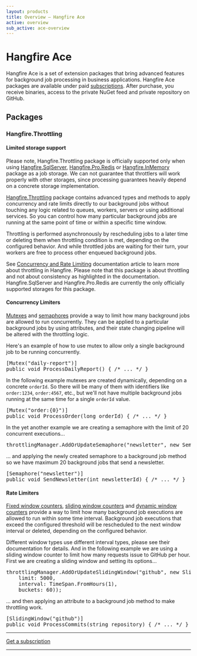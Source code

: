 ```yaml
---
layout: products
title: Overview — Hangfire Ace
active: overview
sub_active: ace-overview
---
```


<h1 class="page-header">Hangfire Ace</h1>

Hangfire Ace is a set of extension packages that bring advanced features for background job processing in business applications. Hangfire Ace packages are available under paid [subscriptions](/subscriptions/). After purchase, you receive binaries, access to the private NuGet feed and private repository on GitHub.

## Packages

### Hangfire.Throttling

<div class="alert alert-warning">
    <h4>Limited storage support</h4>
    <p>Please note, Hangfire.Throttling package is officially supported only when using <a href="https://docs.hangfire.io/en/latest/configuration/using-sql-server.html">Hangfire.SqlServer</a>, <a href="https://docs.hangfire.io/en/latest/configuration/using-redis.html">Hangfire.Pro.Redis</a> or <a href="https://github.com/HangfireIO/Hangfire.InMemory">Hangfire.InMemory</a> package as a job storage. We can not guarantee that throttlers will work properly with other storages, since processing guarantees heavily depend on a concrete storage implementation.</p>
</div>

[Hangfire.Throttling](/ace/downloads.html) package contains advanced types and methods to apply concurrency and rate limits directly to our background jobs without touching any logic related to queues, workers, servers or using additional services. So you can control how many particular background jobs are running at the same point of time or within a specific time window.

Throttling is performed asynchronously by rescheduling jobs to a later time or deleting them when throttling condition is met, depending on the configured behavior. And while throttled jobs are waiting for their turn, your workers are free to process other enqueued background jobs.

See [Concurrency and Rate Limiting](https://docs.hangfire.io/en/latest/background-processing/throttling.html) documentation article to learn more about throttling in Hangfire. Please note that this package is about throttling and not about consistency as highlighted in the documentation. Hangfire.SqlServer and Hangfire.Pro.Redis are currently the only officially supported storages for this package.

#### Concurrency Limiters

[Mutexes](https://docs.hangfire.io/en/latest/background-processing/throttling.html#mutexes) and [semaphores](https://docs.hangfire.io/en/latest/background-processing/throttling.html#semaphores) provide a way to limit how many background jobs are allowed to run concurrently. They can be applied to a particular background jobs by using attributes, and their state changing pipeline will be altered with the throttling logic. 

Here's an example of how to use mutex to allow only a single background job to be running concurrently.

<pre>[<span class="type">Mutex</span>(<span class="string">"daily-report"</span>)]
<span class="keywd">public</span> <span class="keywd">void</span> ProcessDailyReport() { <span class="comm">/* ... */</span> }</pre>

In the following example mutexes are created dynamically, depending on a concrete `orderId`. So there will be many of them with identifiers like `order:1234`, `order:4567`, etc., but we'll not have multiple background jobs running at the same time for a single `orderId` value.

<pre>[<span class="type">Mutex</span>(<span class="string">"order:{0}"</span>)]
<span class="keywd">public</span> <span class="keywd">void</span> ProcessOrder(<span class="keywd">long</span> orderId) { <span class="comm">/* ... */</span> }</pre>

In the yet another example we are creating a semaphore with the limit of 20 concurrent executions...

<pre>throttlingManager.AddOrUpdateSemaphore(<span class="string">"newsletter"</span>, <span class="keywd">new</span> <span class="type">SemaphoreOptions</span>(20));</pre>

... and applying the newly created semaphore to a background job method so we have maximum 20 background jobs that send a newsletter. 

<pre>[<span class="type">Semaphore</span>(<span class="string">"newsletter"</span>)]
<span class="keywd">public</span> <span class="keywd">void</span> SendNewsletter(<span class="keywd">int</span> newsletterId) { <span class="comm">/* ... */</span> }</pre>

#### Rate Limiters

[Fixed window counters](https://docs.hangfire.io/en/latest/background-processing/throttling.html#fixed-window-counters), [sliding window counters](https://docs.hangfire.io/en/latest/background-processing/throttling.html#sliding-window-counters) and [dynamic window counters](https://docs.hangfire.io/en/latest/background-processing/throttling.html#dynamic-window-counters) provide a way to limit how many background job executions are allowed to run within some time interval. Background job executions that exceed the configured threshold will be rescheduled to the next window interval or deleted, depending on the configured behavior.

Different window types use different interval types, please see their documentation for details. And in the following example we are using a sliding window counter to limit how many requests issue to GitHub per hour. First we are creating a sliding window and setting its options...

<pre>throttlingManager.AddOrUpdateSlidingWindow(<span class="string">"github"</span>, <span class="keywd">new</span> <span class="type">SlidingWindowOptions</span>(
    <span class="comm">limit:</span> 5000,
    <span class="comm">interval:</span> <span class="type">TimeSpan</span>.FromHours(1),
    <span class="comm">buckets:</span> 60));</pre>

... and then applying an attribute to a background job method to make throttling work.

<pre>[<span class="type">SlidingWindow</span>(<span class="string">"github"</span>)]
<span class="keywd">public</span> <span class="keywd">void</span> ProcessCommits(<span class="keywd">string</span> repository) { <span class="comm">/* ... */</span> }</pre>

<div class="text-center">
    <hr>
    <a class="btn btn-lg btn-success" href="/subscriptions/">Get a subscription</a>
    <hr>
</div>

